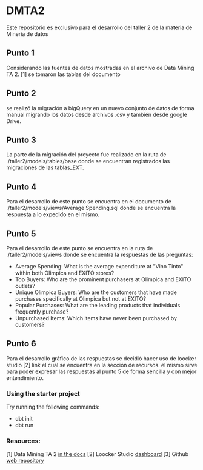 # DMTA2
Este repositorio es exclusivo para el desarrollo del taller 2 de la materia de Minería de datos

## Punto 1
Considerando las fuentes de datos mostradas en el archivo de Data Mining TA 2. [1] se tomarón las tablas del documento

## Punto 2
se realizó la migración a bigQuery en un nuevo conjunto de datos de forma manual migrando los datos desde archivos .csv
y también desde google Drive.

## Punto 3
La parte de la migración del proyecto fue realizado en la ruta de ./taller2/models/tables/base 
donde se encuentran registrados las migraciones de las tablas_EXT.

## Punto 4
Para el desarrollo de este punto se encuentra en el documento de ./taller2/models/views/Average Spending.sql
donde se encuentra la respuesta a lo expedido en el mismo.

## Punto 5
Para el desarrollo de este punto se encuentra en la ruta de ./taller2/models/views
donde se encuentra la respuestas de las preguntas:
- Average Spending: What is the average expenditure at "Vino Tinto" within both Olimpica and EXITO stores?
- Top Buyers: Who are the prominent purchasers at Olimpica and EXITO outlets?
- Unique Olimpica Buyers: Who are the customers that have made purchases specifically at Olimpica but not at EXITO?
- Popular Purchases: What are the leading products that individuals frequently purchase?
- Unpurchased Items: Which items have never been purchased by customers?

## Punto 6
Para el desarrollo gráfico de las respuestas se decidió hacer uso de loocker studio [2]
link el cual se encuentra en la sección de recursos. el mismo sirve para poder expresar
las respuestas al punto 5 de forma sencilla y con mejor entendimiento.

### Using the starter project

Try running the following commands:
- dbt init <nombre del proyecto>
- dbt run


### Resources:
[1] Data Mining TA 2  [in the docs](https://docs.google.com/document/d/1spSWzVhPRunHnzSu3AolLgpO1zRRmPNrGdQgHyEqLcU/edit)
[2] Loocker Studio [dashboard](https://lookerstudio.google.com/reporting/56c9419b-d14c-4ccb-94ab-08620b0a6dbb)
[3] Github [web repository](https://github.com/Juanllanos19/DMTA2.git)
